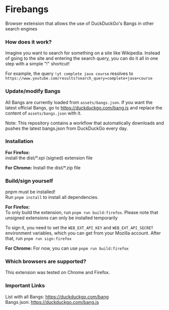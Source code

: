 # Firebangs
Browser extension that allows the use of DuckDuckGo's Bangs in other search engines

### How does it work?

Imagine you want to search for something on a site like Wikipedia. Instead of going to the site and entering
the search query, you can do it all in one step with a simple "!" shortcut!

For example, the query `!yt complete java course` resolves to `https://www.youtube.com/results?search_query=complete+java+course`

### Update/modify Bangs

All Bangs are currently loaded from `assets/bangs.json`.
If you want the latest official Bangs, go to https://duckduckgo.com/bang.js
and replace the content of `assets/bangs.json` with it.

Note: This repository contains a workflow that automatically downloads and pushes the latest bangs.json from DuckDuckGo every day.

### Installation 

**For Firefox:**<br>
install the dist/*.xpi (signed) extension file

**For Chrome:** Install the dist/*.zip file

### Build/sign yourself

pnpm must be installed!<br>
Run `pnpm install` to install all dependencies.<br>

**For Firefox:**<br>
To only build the extension, run `pnpm run build:firefox`.
Please note that unsigned extensions can only be installed temporarily<br>

To sign it, you need to set the `WEB_EXT_API_KEY` and `WEB_EXT_API_SECRET` environment variables, 
which you can get from your Mozilla account. After that, run `pnpm run sign:firefox`

**For Chrome:** For now, you can use `pnpm run build:firefox`

### Which browsers are supported?

This extension was tested on Chrome and Firefox.

### Important Links

List with all Bangs: https://duckduckgo.com/bang<br>
Bangs json: https://duckduckgo.com/bang.js
